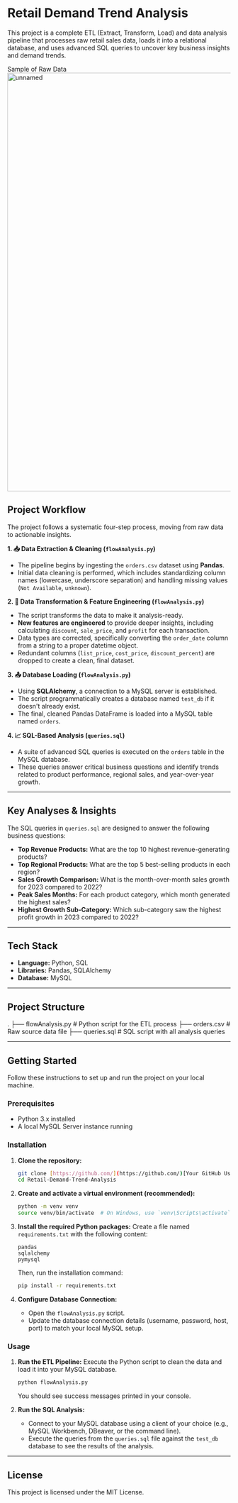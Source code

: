 # Retail Demand Trend Analysis

This project is a complete ETL (Extract, Transform, Load) and data analysis pipeline that processes raw retail sales data, loads it into a relational database, and uses advanced SQL queries to uncover key business insights and demand trends.


Sample of Raw Data
<img width="2810" height="944" alt="unnamed" src="https://github.com/user-attachments/assets/01b305ac-ac8c-4838-bc1d-e5706453fbd1" />


## Project Workflow

The project follows a systematic four-step process, moving from raw data to actionable insights.

**1. 📥 Data Extraction & Cleaning (`flowAnalysis.py`)**
* The pipeline begins by ingesting the `orders.csv` dataset using **Pandas**.
* Initial data cleaning is performed, which includes standardizing column names (lowercase, underscore separation) and handling missing values (`Not Available`, `unknown`).

**2. 🔄 Data Transformation & Feature Engineering (`flowAnalysis.py`)**
* The script transforms the data to make it analysis-ready.
* **New features are engineered** to provide deeper insights, including calculating `discount`, `sale_price`, and `profit` for each transaction.
* Data types are corrected, specifically converting the `order_date` column from a string to a proper datetime object.
* Redundant columns (`list_price`, `cost_price`, `discount_percent`) are dropped to create a clean, final dataset.

**3. 📤 Database Loading (`flowAnalysis.py`)**
* Using **SQLAlchemy**, a connection to a MySQL server is established.
* The script programmatically creates a database named `test_db` if it doesn't already exist.
* The final, cleaned Pandas DataFrame is loaded into a MySQL table named `orders`.

**4. 📈 SQL-Based Analysis (`queries.sql`)**
* A suite of advanced SQL queries is executed on the `orders` table in the MySQL database.
* These queries answer critical business questions and identify trends related to product performance, regional sales, and year-over-year growth.

---

## Key Analyses & Insights

The SQL queries in `queries.sql` are designed to answer the following business questions:

* **Top Revenue Products:** What are the top 10 highest revenue-generating products?
* **Top Regional Products:** What are the top 5 best-selling products in each region?
* **Sales Growth Comparison:** What is the month-over-month sales growth for 2023 compared to 2022?
* **Peak Sales Months:** For each product category, which month generated the highest sales?
* **Highest Growth Sub-Category:** Which sub-category saw the highest profit growth in 2023 compared to 2022?

---

## Tech Stack

* **Language:** Python, SQL
* **Libraries:** Pandas, SQLAlchemy
* **Database:** MySQL

---

## Project Structure
.
├── flowAnalysis.py      # Python script for the ETL process
├── orders.csv           # Raw source data file
├── queries.sql          # SQL script with all analysis queries

---

## Getting Started

Follow these instructions to set up and run the project on your local machine.

### Prerequisites

* Python 3.x installed
* A local MySQL Server instance running

### Installation

1.  **Clone the repository:**
    ```sh
    git clone [https://github.com/](https://github.com/)[Your GitHub Username]/Retail-Demand-Trend-Analysis.git
    cd Retail-Demand-Trend-Analysis
    ```

2.  **Create and activate a virtual environment (recommended):**
    ```sh
    python -m venv venv
    source venv/bin/activate  # On Windows, use `venv\Scripts\activate`
    ```

3.  **Install the required Python packages:**
    Create a file named `requirements.txt` with the following content:
    ```
    pandas
    sqlalchemy
    pymysql
    ```
    Then, run the installation command:
    ```sh
    pip install -r requirements.txt
    ```

4.  **Configure Database Connection:**
    * Open the `flowAnalysis.py` script.
    * Update the database connection details (username, password, host, port) to match your local MySQL setup.

### Usage

1.  **Run the ETL Pipeline:**
    Execute the Python script to clean the data and load it into your MySQL database.
    ```sh
    python flowAnalysis.py
    ```
    You should see success messages printed in your console.

2.  **Run the SQL Analysis:**
    * Connect to your MySQL database using a client of your choice (e.g., MySQL Workbench, DBeaver, or the command line).
    * Execute the queries from the `queries.sql` file against the `test_db` database to see the results of the analysis.

---

## License

This project is licensed under the MIT License.
